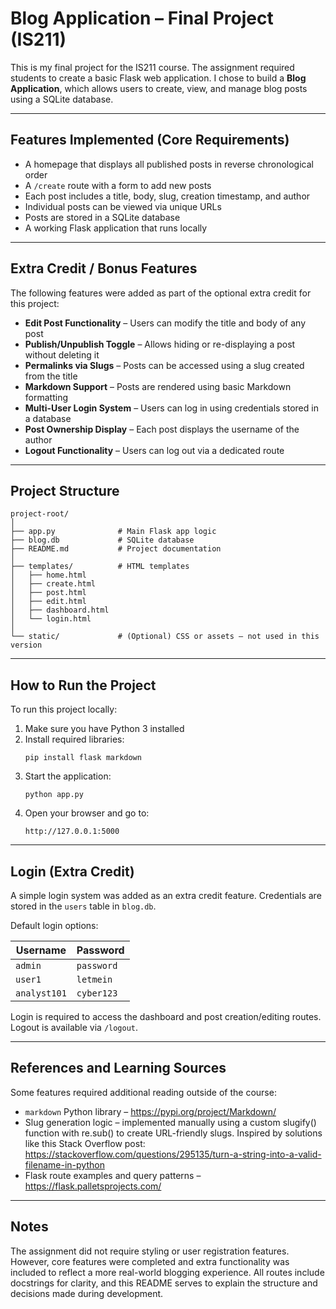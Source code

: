 # Blog Application – Final Project (IS211)

This is my final project for the IS211 course. The assignment required students to create a basic Flask web application. I chose to build a **Blog Application**, which allows users to create, view, and manage blog posts using a SQLite database.

---

## Features Implemented (Core Requirements)

- A homepage that displays all published posts in reverse chronological order
- A `/create` route with a form to add new posts
- Each post includes a title, body, slug, creation timestamp, and author
- Individual posts can be viewed via unique URLs
- Posts are stored in a SQLite database
- A working Flask application that runs locally

---

## Extra Credit / Bonus Features

The following features were added as part of the optional extra credit for this project:

- **Edit Post Functionality** – Users can modify the title and body of any post
- **Publish/Unpublish Toggle** – Allows hiding or re-displaying a post without deleting it
- **Permalinks via Slugs** – Posts can be accessed using a slug created from the title
- **Markdown Support** – Posts are rendered using basic Markdown formatting
- **Multi-User Login System** – Users can log in using credentials stored in a database
- **Post Ownership Display** – Each post displays the username of the author
- **Logout Functionality** – Users can log out via a dedicated route

---

## Project Structure

```
project-root/
│
├── app.py              # Main Flask app logic
├── blog.db             # SQLite database
├── README.md           # Project documentation
│
├── templates/          # HTML templates
│   ├── home.html
│   ├── create.html
│   ├── post.html
│   ├── edit.html
│   ├── dashboard.html
│   └── login.html
│
└── static/             # (Optional) CSS or assets — not used in this version
```

---

## How to Run the Project

To run this project locally:

1. Make sure you have Python 3 installed
2. Install required libraries:
   ```
   pip install flask markdown
   ```
3. Start the application:
   ```
   python app.py
   ```
4. Open your browser and go to:
   ```
   http://127.0.0.1:5000
   ```

---

## Login (Extra Credit)

A simple login system was added as an extra credit feature. Credentials are stored in the `users` table in `blog.db`.

Default login options:

| Username       | Password    |
|----------------|-------------|
| `admin`        | `password`  |
| `user1`        | `letmein`   |
| `analyst101`   | `cyber123`  |

Login is required to access the dashboard and post creation/editing routes. Logout is available via `/logout`.

---

## References and Learning Sources

Some features required additional reading outside of the course:

- `markdown` Python library – https://pypi.org/project/Markdown/
- Slug generation logic – implemented manually using a custom slugify() function with re.sub() to create URL-friendly slugs. Inspired by solutions like this Stack Overflow post: https://stackoverflow.com/questions/295135/turn-a-string-into-a-valid-filename-in-python
- Flask route examples and query patterns – https://flask.palletsprojects.com/

---

## Notes

The assignment did not require styling or user registration features. However, core features were completed and extra functionality was included to reflect a more real-world blogging experience. All routes include docstrings for clarity, and this README serves to explain the structure and decisions made during development.